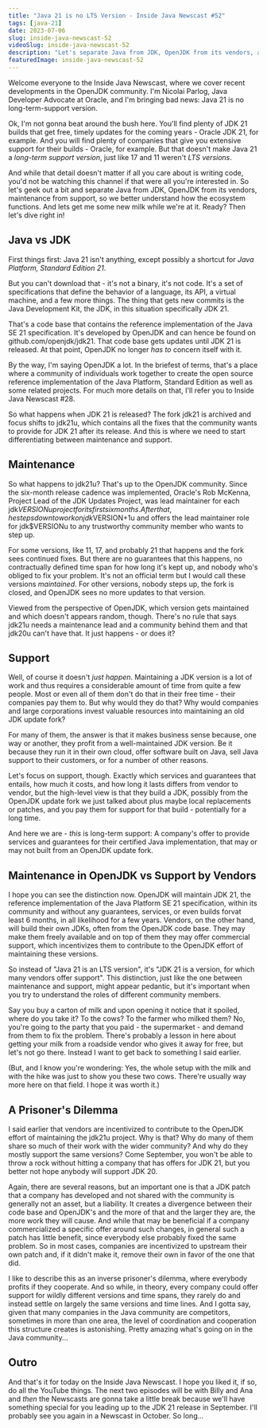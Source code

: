 ```yaml
---
title: "Java 21 is no LTS Version - Inside Java Newscast #52"
tags: [java-21]
date: 2023-07-06
slug: inside-java-newscast-52
videoSlug: inside-java-newscast-52
description: "Let's separate Java from JDK, OpenJDK from its vendors, and maintenance from support, so we better understand how the ecosystem functions and what long-term support really means."
featuredImage: inside-java-newscast-52
---
```


Welcome everyone to the Inside Java Newscast, where we cover recent developments in the OpenJDK community.
I'm Nicolai Parlog, Java Developer Advocate at Oracle, and I'm bringing bad news: Java 21 is no long-term-support version.

Ok, I'm not gonna beat around the bush here.
You'll find plenty of JDK 21 builds that get free, timely updates for the coming years - Oracle JDK 21, for example.
And you will find plenty of companies that give you extensive support for their builds - Oracle, for example.
But that doesn't make Java 21 a _long-term support version_, just like 17 and 11 weren't _LTS versions_.

And while that detail doesn't matter if all you care about is writing code, you'd not be watching this channel if that were all you're interested in.
So let's geek out a bit and separate Java from JDK, OpenJDK from its vendors, maintenance from support, so we better understand how the ecosystem functions.
And lets get me some new milk while we're at it.
Ready?
Then let's dive right in!

## Java vs JDK

First things first:
Java 21 isn't anything, except possibly a shortcut for _Java Platform, Standard Edition 21_.

But you can't download that - it's not a binary, it's not code.
It's a set of specifications that define the behavior of a language, its API, a virtual machine, and a few more things.
The thing that gets new commits is the Java Development Kit, the JDK, in this situation specifically JDK 21.

That's a code base that contains the reference implementation of the Java SE 21 specification.
It's developed by OpenJDK and can hence be found on github.com/openjdk/jdk21.
That code base gets updates until JDK 21 is released.
At that point, OpenJDK no longer _has to_ concern itself with it.

By the way, I'm saying OpenJDK a lot.
In the briefest of terms, that's a place where a community of individuals work together to create the open source reference implementation of the Java Platform, Standard Edition as well as some related projects.
For much more details on that, I'll refer you to Inside Java Newscast #28.

So what happens when JDK 21 is released?
The fork jdk21 is archived and focus shifts to jdk21u, which contains all the fixes that the community wants to provide for JDK 21 after its release.
And this is where we need to start differentiating between maintenance and support.

<contentimage slug="java-21-no-lts-jdk"></contentimage>

## Maintenance

So what happens to jdk21u?
That's up to the OpenJDK community.
Since the six-month release cadence was implemented, Oracle's Rob McKenna, Project Lead of the JDK Updates Project, was lead maintainer for each jdk$VERSIONu project for its first six months.
After that, he steps down to work on jdk$VERSION+1u and offers the lead maintainer role for jdk$VERSIONu to any trustworthy community member who wants to step up.

For some versions, like 11, 17, and probably 21 that happens and the fork sees continued fixes.
But there are no guarantees that this happens, no contractually defined time span for how long it's kept up, and nobody who's obliged to fix your problem.
It's not an official term but I would call these versions _maintained_.
For other versions, nobody steps up, the fork is closed, and OpenJDK sees no more updates to that version.

Viewed from the perspective of OpenJDK, which version gets maintained and which doesn't appears random, though.
There's no rule that says jdk21u needs a maintenance lead and a community behind them and that jdk20u can't have that.
It just happens - or does it?

<contentimage slug="java-21-no-lts-maintenance"></contentimage>

## Support

Well, of course it doesn't _just happen_.
Maintaining a JDK version is a lot of work and thus requires a considerable amount of time from quite a few people.
Most or even all of them don't do that in their free time - their companies pay them to.
But why would they do that?
Why would companies and large corporations invest valuable resources into maintaining an old JDK update fork?

For many of them, the answer is that it makes business sense because, one way or another, they profit from a well-maintained JDK version.
Be it because they run it in their own cloud, offer software built on Java, sell Java support to their customers, or for a number of other reasons.

Let's focus on support, though.
Exactly which services and guarantees that entails, how much it costs, and how long it lasts differs from vendor to vendor, but the high-level view is that they build a JDK, possibly from the OpenJDK update fork we just talked about plus maybe local replacements or patches, and you pay them for support for that build - potentially for a long time.

And here we are - _this_ is long-term support:
A company's offer to provide services and guarantees for their certified Java implementation, that may or may not built from an OpenJDK update fork.

<contentimage slug="java-21-no-lts-support"></contentimage>

## Maintenance in OpenJDK vs Support by Vendors

I hope you can see the distinction now.
OpenJDK will maintain JDK 21, the reference implementation of the Java Platform SE 21 specification, within its community and without any guarantees, services, or even builds forvat least 6 months, in all likelihood for a few years.
Vendors, on the other hand, will build their own JDKs, often from the OpenJDK code base.
They may make them freely available and on top of them they may offer commercial support, which incentivizes them to contribute to the OpenJDK effort of maintaining these versions.

So instead of "Java 21 is an LTS version", it's "JDK 21 is a version, for which many vendors offer support".
This distinction, just like the one between maintenance and support, might appear pedantic, but it's important when you try to understand the roles of different community members.

Say you buy a carton of milk and upon opening it notice that it spoiled, where do you take it?
To the cows?
To the farmer who milked them?
No, you're going to the party that you paid - the supermarket - and demand from them to fix the problem.
There's probably a lesson in here about getting your milk from a roadside vendor who gives it away for free, but let's not go there.
Instead I want to get back to something I said earlier.

(But, and I know you're wondering:
Yes, the whole setup with the milk and with the hike was just to show you these two cows.
There're usually way more here on that field.
I hope it was worth it.)

<contentimage slug="java-21-no-lts-final"></contentimage>

## A Prisoner's Dilemma

I said earlier that vendors are incentivized to contribute to the OpenJDK effort of maintaining the jdk21u project.
Why is that?
Why do many of them share so much of their work with the wider community?
And why do they mostly support the same versions?
Come September, you won't be able to throw a rock without hitting a company that has offers for JDK 21, but you better not hope anybody will support JDK 20.

Again, there are several reasons, but an important one is that a JDK patch that a company has developed and not shared with the community is generally not an asset, but a liability.
It creates a divergence between their code base and OpenJDK's and the more of that and the larger they are, the more work they will cause.
And while that may be beneficial if a company commercialized a specific offer around such changes, in general such a patch has little benefit, since everybody else probably fixed the same problem.
So in most cases, companies are incentivized to upstream their own patch and, if it didn't make it, remove their own in favor of the one that did.

I like to describe this as an inverse prisoner's dilemma, where everybody profits if they cooperate.
And so while, in theory, every company could offer support for wildly different versions and time spans, they rarely do and instead settle on largely the same versions and time lines.
And I gotta say, given that many companies in the Java community are competitors, sometimes in more than one area, the level of coordination and cooperation this structure creates is astonishing.
Pretty amazing what's going on in the Java community...


## Outro

And that's it for today on the Inside Java Newscast.
I hope you liked it, if so, do all the YouTube things.
The next two episodes will be with Billy and Ana and _then_ the Newscasts are gonna take a little break because we'll have something special for you leading up to the JDK 21 release in September.
I'll probably see you again in a Newscast in October.
So long...
